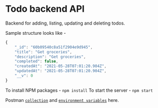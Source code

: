 # Todo backend API

Backend for adding, listing, updating and deleting todos.

Sample structure looks like -
```javascript
{
    "_id": "60b09540c8a51f2904e9d945",
    "title": "Get groceries",
    "description": "Get groceries",
    "completed": false,
    "createdAt": "2021-05-28T07:01:20.904Z",
    "updatedAt": "2021-05-28T07:01:20.904Z",
    "__v": 0
}
```

To install NPM packages - `npm install`
To start the server - `npm start`

Postman [`collection`](./Todo%20backend.postman_collection.json) and [`environment variables`](./Local.postman_environment.json) here.
